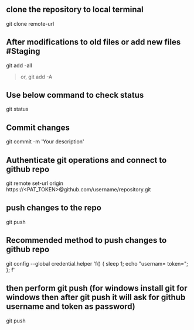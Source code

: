 ## clone the repository to local terminal
git clone remote-url

## After modifications to old files or add new files #Staging
git add -all
> or, git add -A

## Use below command to check status
git status

## Commit changes
git commit -m 'Your description'

## Authenticate git operations and connect to github repo
git remote set-url origin https://<PAT_TOKEN>@github.com/username/repository.git

## push changes to the repo
git push

## Recommended  method to push changes to github repo
git config --global credential.helper 'f() { sleep 1; echo "usernam=<username> token=<PAT>"; }; f'

## then perform git push (for windows install git for windows then after git push it will ask for github username and token as password)
git push
